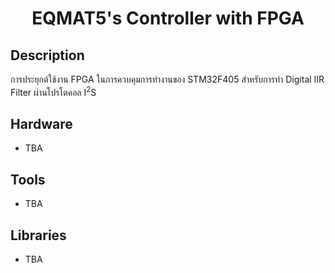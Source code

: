 <div align="center"><h1>EQMAT5's Controller with FPGA</h1></div>

## Description
การประยุกต์ใช้งาน FPGA ในการควบคุมการทำงานของ STM32F405 สำหรับการทำ Digital IIR Filter ผ่านโปรโตคอล I<sup>2</sup>S

## Hardware
- TBA

## Tools
- TBA

## Libraries
- TBA